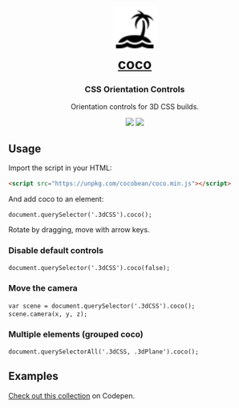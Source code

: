 <h1 align="center"><a href="https://github.com/barhatsor/coco"><img src="https://raw.githubusercontent.com/barhatsor/coco/main/icon.svg" height="90" width="90"><br>coco</a></h1>
<p align="center">
  <h3 align="center">  
    CSS Orientation Controls
  </h3>
  <p align="center">Orientation controls for 3D CSS builds.</p>
</p>
<p align="center">
  <a target='_blank' href='https://www.npmjs.com/package/cocobean'><img src='https://img.shields.io/npm/v/cocobean?color=green&style=flat-square'/></a>
  <a target='_blank' href='./LICENSE'><img src='https://img.shields.io/badge/license-MIT-blue.svg?style=flat-square'/></a>
</p>

## Usage

Import the script in your HTML:
```HTML
<script src="https://unpkg.com/cocobean/coco.min.js"></script>
```

And add coco to an element:
```JS
document.querySelector('.3dCSS').coco();
```

Rotate by dragging, move with arrow keys.

### Disable default controls

```JS
document.querySelector('.3dCSS').coco(false);
```

### Move the camera

```JS
var scene = document.querySelector('.3dCSS').coco();
scene.camera(x, y, z);
```

### Multiple elements (grouped coco)

```JS
document.querySelectorAll('.3dCSS, .3dPlane').coco();
```

## Examples

[Check out this collection](https://codepen.io/collection/XbyYMZ) on Codepen.
